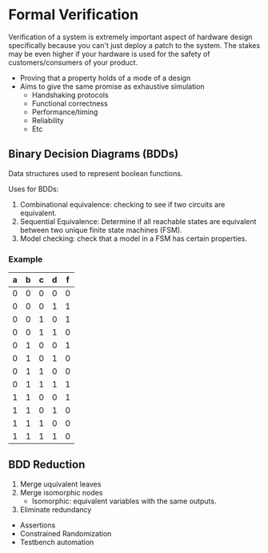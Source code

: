 # Formal Verification

Verification of a system is extremely important aspect of hardware design
specifically because you can't just deploy a patch to the system. The stakes may
be even higher if your hardware is used for the safety of customers/consumers of
your product.

- Proving that a property holds of a mode of a design
- Aims to give the same promise as exhaustive simulation
  - Handshaking protocols
  - Functional correctness
  - Performance/timing
  - Reliability
  - Etc

## Binary Decision Diagrams (BDDs)

Data structures used to represent boolean functions.

Uses for BDDs:

1. Combinational equivalence: checking to see if two circuits are equivalent.
2. Sequential Equivalence: Determine if all reachable states are equivalent
   between two unique finite state machines (FSM).
3. Model checking: check that a model in a FSM has certain properties.

### Example

| a   | b   | c   | d   | f   |
| --- | --- | --- | --- | --- |
| 0   | 0   | 0   | 0   | 0   |
| 0   | 0   | 0   | 1   | 1   |
| 0   | 0   | 1   | 0   | 1   |
| 0   | 0   | 1   | 1   | 0   |
| 0   | 1   | 0   | 0   | 1   |
| 0   | 1   | 0   | 1   | 0   |
| 0   | 1   | 1   | 0   | 0   |
| 0   | 1   | 1   | 1   | 1   |
| 1   | 1   | 0   | 0   | 1   |
| 1   | 1   | 0   | 1   | 0   |
| 1   | 1   | 1   | 0   | 0   |
| 1   | 1   | 1   | 1   | 0   |

## BDD Reduction

1. Merge uquivalent leaves
2. Merge isomorphic nodes
   - Isomorphic: equivalent variables with the same outputs.
3. Eliminate redundancy

- Assertions
- Constrained Randomization
- Testbench automation




